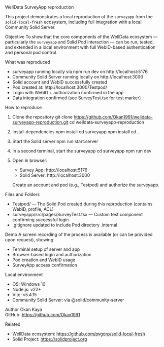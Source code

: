 WellData SurveyApp reproduction

This project demonstrates a local reproduction of the `surveyapp` from the `solid-local-fresh` ecosystem, including full integration with a local Community Solid Server.

Objective
To show that the core components of the WellData ecosystem — particularly the `surveyapp` and Solid Pod interaction — can be run, tested, and extended in a local environment with full WebID-based authentication and personal pod control.

What was reproduced
- surveyapp running locally via npm run dev on http://localhost:5176
- Community Solid Server running locally on http://localhost:3000
- Solid account and WebID successfully created
- Pod created at: http://localhost:3000/Testpod/
- Login with WebID + authorization confirmed in the app
- Data integration confirmed (see SurveyTest.tsx for test marker)

How to reproduce

1. Clone the repository
   git clone https://github.com/Okan1991/welldata-surveyapp-reproduction.git
   cd welldata-surveyapp-reproduction

2. Install dependencies
   npm install
   cd surveyapp
   npm install
   cd ..

3. Start the Solid server
   npm run start:server

4. In a second terminal, start the surveyapp
   cd surveyapp
   npm run dev

5. Open in browser:
   - Survey App: http://localhost:5176
   - Solid Server: http://localhost:3000

   Create an account and pod (e.g., Testpod) and authorize the surveyapp.

Files and Folders
- Testpod/ — The Solid Pod created during this reproduction (contains WebID, profile, ACL)
- surveyapp/src/pages/SurveyTest.tsx — Custom test component confirming successful login
- .gitignore updated to include Pod directory .internal

Demo
A screen recording of the process is available (or can be provided upon request), showing:
- Terminal setup of server and app
- Browser-based login and authorization
- Pod creation and WebID usage
- SurveyApp access confirmation

Local environment
- OS: Windows 10
- Node.js: v22+
- Vite: v5.4.15
- Community Solid Server: via @solid/community-server

Author
Okan Kaya  
GitHub: https://github.com/Okan1991

Related
- WellData ecosystem: https://github.com/pvgorp/solid-local-fresh
- Solid Project: https://solidproject.org
